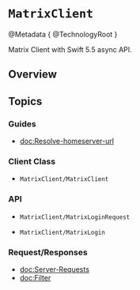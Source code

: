 # ``MatrixClient``

@Metadata {
    @TechnologyRoot
}

Matrix Client with Swift 5.5 async API.

## Overview

## Topics

### Guides
- <doc:Resolve-homeserver-url>

### Client Class

- ``MatrixClient/MatrixClient``

### API

- ``MatrixClient/MatrixLoginRequest``

- ``MatrixClient/MatrixLogin``

### Request/Responses
- <doc:Server-Requests>
- <doc:Filter>
